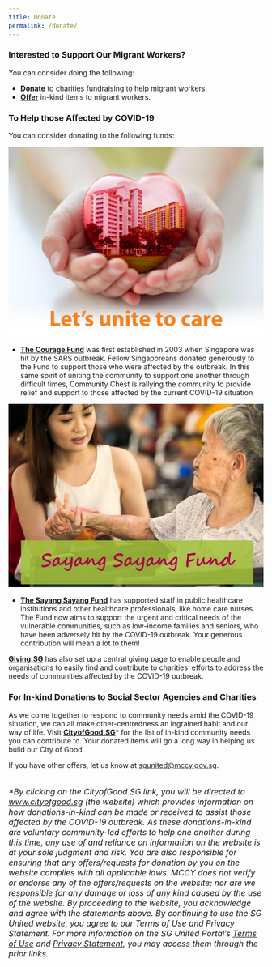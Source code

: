 ```yaml
---
title: Donate
permalink: /donate/
---
```


### Interested to Support Our Migrant Workers?
You can consider doing the following:

* **[Donate](https://www.giving.sg/search?q=migrant%20workers%20center)** to charities fundraising to help migrant workers. 
* **[Offer](https://cityofgood.sg/sgunited)** in-kind items to migrant workers.

### To Help those Affected by COVID-19 
You can consider donating to the following funds:

[![The Courage Fund](/images/TCF.jpeg)](https://www.giving.sg/community-chest/thecouragefund)
- **[The Courage Fund](https://www.giving.sg/community-chest/thecouragefund)** was first established in 2003 when Singapore was hit by the SARS outbreak. Fellow Singaporeans donated generously to the Fund to support those who were affected by the outbreak. In this same spirit of uniting the community to support one another through difficult times, Community Chest is rallying the community to provide relief and support to those affected by the current COVID-19 situation

[![The Sayang Sayang Fund](/images/TSSF.jpeg)](https://www.giving.sg/community-foundation-of-singapore/sayang_sayang_fund)
- **[The Sayang Sayang Fund](https://www.giving.sg/community-foundation-of-singapore/sayang_sayang_fund)** has supported staff in public healthcare institutions and other healthcare professionals, like home care nurses. The Fund now aims to support the urgent and critical needs of the vulnerable communities, such as low-income families and seniors, who have been adversely hit by the COVID-19 outbreak.  Your generous contribution will mean a lot to them!

**[Giving.SG](https://www.giving.sg/sgunited)** has also set up a central giving page to enable people and organisations to easily find and contribute to charities’ efforts to address the needs of communities affected by the COVID-19 outbreak.

### For In-kind Donations to Social Sector Agencies and Charities
As we come together to respond to community needs amid the COVID-19 situation, we can all make other-centredness an ingrained habit and our way of life. Visit **[CityofGood.SG](https://cityofgood.sg/sgunited/)*** for the list of in-kind community needs you can contribute to. Your donated items will go a long way in helping us build our City of Good.
  
If you have other offers, let us know at [sgunited@mccy.gov.sg](mailto:sgunited@mccy.gov.sg).
<br>
<br>
<br>
<font size="3"><i> *By clicking on the CityofGood.SG link, you will be directed to www.cityofgood.sg (the website) which provides information on how donations-in-kind can be made or received to assist those affected by the COVID-19 outbreak. As these donations-in-kind are voluntary community-led efforts to help one another during this time, any use of and reliance on information on the website is at your sole judgment and risk. You are also responsible for ensuring that any offers/requests for donation by you on the website complies with all applicable laws.</i></font>
<font size="3"><i> MCCY does not verify or endorse any of the offers/requests on the website; nor are we responsible for any damage or loss of any kind caused by the use of the website. By proceeding to the website, you acknowledge and agree with the statements above. By continuing to use the SG United website, you agree to our Terms of Use and Privacy Statement.</i></font>
<font size="3"><i> For more information on the SG United Portal’s <a href="https://www.sgunited.gov.sg/terms-of-use/">Terms of Use</a> and <a href="https://www.sgunited.gov.sg/privacy/">Privacy Statement</a>, you may access them through the prior links.</i></font>
